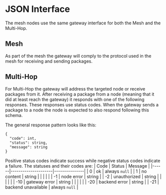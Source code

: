 # JSON Interface
The mesh nodes use the same gateway interface for both the Mesh and the Multi-Hop.

## Mesh
As part of the mesh the gateway will comply to the protocol used in the mesh for receiving and sending packages.

## Multi-Hop
For Multi-Hop the gateway will address the targeted node or receive packages from it. After receiving a package from a node (meaning that it did at least reach the gateway) it responds with one of the following responses. These responses use status codes. When the gateway sends a package to a node the node is expected to also respond following this schema.

The general response pattern looks like this:
```
{
  "code": int,
  "status": string,
  "message": string
}
```

Positive status codes indicate success while negative status codes indicate a failure. The statuses and their codes are:
| Code | Status              | Message       |
|------|---------------------|---------------|
| 0    | ok                  | always `null` |
| 1    | no content          | string        |
|      |                     |               |
| -1   | node error          | string        |
| -2   | unauthorized        | string        |
|      |                     |               |
| -10  | gateway error       | string        |
|      |                     |               |
| -20  | backend error       | string        |
| -21  | backend unavailable | always `null` |
